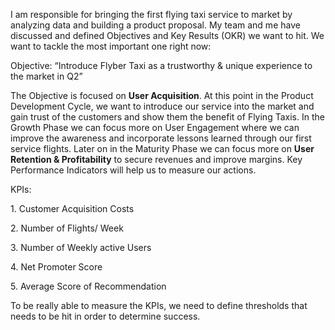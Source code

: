 I am responsible for bringing the first flying taxi service to market by analyzing data and building a product proposal. 
My team and me have discussed and defined Objectives and Key Results (OKR) we want to hit. We want to tackle the most important one right now:

Objective: “Introduce Flyber Taxi as a trustworthy & unique experience to the market in Q2”

The Objective is focused on <b>User Acquisition</b>. At this point in the Product Development Cycle, we want to introduce our service into the market and gain trust of the customers and show them the benefit of Flying Taxis. In the Growth Phase we can focus more on User Engagement where we can improve the awareness and incorporate lessons learned through our first service flights. Later on in the Maturity Phase we can focus more on <b>User Retention & Profitability</b> to secure revenues and improve margins. Key Performance Indicators will help us to measure our actions.

KPIs:<p>1. Customer Acquisition Costs</p> <p>2. Number of Flights/ Week </p> <p>3. Number of Weekly active Users</p> <p>4. Net Promoter Score </p> <p>5. Average Score of Recommendation </p>
To be really able to measure the KPIs, we need to define thresholds that needs to be hit in order to determine success.



